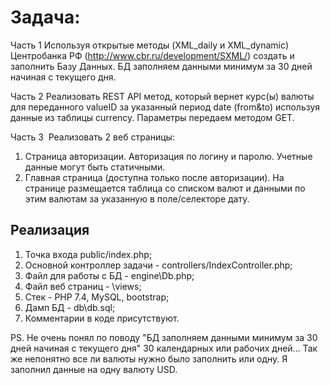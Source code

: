 # Задача: 
Часть 1
Используя открытые методы (XML_daily и XML_dynamic) Центробанка РФ (http://www.cbr.ru/development/SXML/) создать и заполнить Базу Данных.
БД заполняем данными минимум за 30 дней начиная с текущего дня.

Часть 2
Реализовать REST API метод, который вернет курс(ы) валюты для переданного valueID за указанный период date (from&to) используя данные из таблицы currency. Параметры передаем методом GET.

Часть 3 
Реализовать 2 веб страницы:
1) Страница авторизации. Авторизация по логину и паролю. Учетные данные могут быть статичными.
2) Главная страница (доступна только после авторизации). На странице размещается таблица со списком валют и данными по этим валютам за указанную в поле/селекторе дату.

## Реализация
1. Точка входа public/index.php;
2. Основной контроллер задачи - controllers/IndexController.php;
3. Файл для работы с БД - engine\Db.php;
4. Файл веб страниц - \views;
5. Стек - PHP 7.4, MySQL, bootstrap;
6. Дамп БД - db\db.sql;
7. Комментарии в коде присутствуют.

PS. Не очень понял по поводу "БД заполняем данными минимум за 30 дней начиная с текущего дня" 30 календарных или рабочих дней… Так же непонятно все ли валюты нужно было заполнить или одну. Я заполнил данные на одну валюту USD.